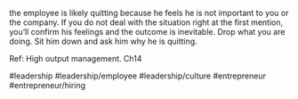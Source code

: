 the employee is likely quitting because he feels he is not important to you or the company. If you do not deal with the situation right at the first mention, you’ll confirm his feelings and the outcome is inevitable. Drop what you are doing. Sit him down and ask him why he is quitting.

Ref: High output management. Ch14

#leadership #leadership/employee #leadership/culture #entrepreneur #entrepreneur/hiring 

